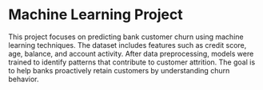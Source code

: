 # Machine Learning Project

This project focuses on predicting bank customer churn using machine learning techniques. The dataset includes features such as credit score, age, balance, and account activity. After data preprocessing, models were trained to identify patterns that contribute to customer attrition. The goal is to help banks proactively retain customers by understanding churn behavior.
